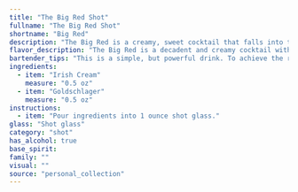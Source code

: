 ```yaml
---
title: "The Big Red Shot"
fullname: "The Big Red Shot"
shortname: "Big Red"
description: "The Big Red is a creamy, sweet cocktail that falls into the **liqueur-based** family, reminiscent of Irish coffee with its combination of Irish cream and a spiced liqueur (Goldschlager). While its origin is obscure, it likely emerged in the late 20th century, gaining popularity among those seeking a simple, comforting drink. "
flavor_description: "The Big Red is a decadent and creamy cocktail with a fiery kick. The Irish Cream provides a smooth, sweet base with notes of chocolate and vanilla. Goldschlager adds a warming cinnamon and clove spice, with a subtle hint of gold flake. The combination is rich, indulgent, and surprisingly balanced, perfect for a chilly night. "
bartender_tips: "This is a simple, but powerful drink. To achieve the right balance, chill your glasses beforehand. Pour the Irish Cream first, allowing its sweetness to dominate. Gently layer the Goldschlager on top – its cinnamon and gold flakes create a stunning visual. Serve with a cinnamon stick for a final touch of warmth. "
ingredients:
  - item: "Irish Cream"
    measure: "0.5 oz"
  - item: "Goldschlager"
    measure: "0.5 oz"
instructions:
  - item: "Pour ingredients into 1 ounce shot glass."
glass: "Shot glass"
category: "shot"
has_alcohol: true
base_spirit:
family: ""
visual: ""
source: "personal_collection"
---
```


